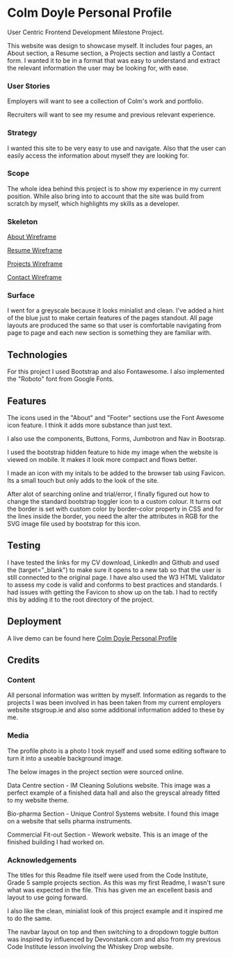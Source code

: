 # Colm Doyle Personal Profile
User Centric Frontend Development Milestone Project.

This website was design to showcase myself. It includes four pages, an About section, a Resume section, a Projects section and lastly a Contact form. I wanted it to be in a format that was easy to understand and extract the relevant information the user may be looking for, with ease.
### User Stories
Employers will want to see a collection of Colm's work and portfolio.

Recruiters will want to see my resume and previous relevant experience.
### Strategy
I wanted this site to be very easy to use and navigate. Also that the user can easily access the information about myself they are looking for.
### Scope
The whole idea behind this project is to show my experience in my current position. While also bring into to account that the site was build from scratch by myself, which highlights my skills as a developer.
### Skeleton
[About Wireframe](https://github.com/collyd21/milestone1/blob/master/wireframes/about.jpg)

[Resume Wireframe](https://github.com/collyd21/milestone1/blob/master/wireframes/resume.jpg)

[Projects Wireframe](https://github.com/collyd21/milestone1/blob/master/wireframes/projects.jpg)

[Contact Wireframe](https://github.com/collyd21/milestone1/blob/master/wireframes/contact.jpg)
### Surface
I went for a greyscale because it looks minialist and clean. I've added a hint of the blue just to make certain features of the pages standout. All page layouts are produced the same so that user is comfortable navigating from page to page and each new section is something they are familiar with.
## Technologies
For this project I used Bootstrap and also Fontawesome. I also implemented the "Roboto" font from Google Fonts.
## Features
The icons used in the "About" and "Footer" sections use the Font Awesome icon feature. I think it adds more substance than just text.

I also use the components, Buttons, Forms, Jumbotron and Nav in Bootsrap.

I used the bootstrap hidden feature to hide my image when the website is viewed on mobile. It makes it look more compact and flows better.

I made an icon with my initals to be added to the browser tab using Favicon. Its a small touch but only adds to the look of the site.

After alot of searching online and trial/error, I finally figured out how to change the standard bootstrap toggler icon to a custom colour. It turns out the border is set with custom color by border-color property in CSS and for the lines inside the border, you need the alter the attributes in RGB for the SVG image file used by bootstrap for this icon.
## Testing
I have tested the links for my CV download, LinkedIn and Github and used the (target="_blank") to make sure it opens to a new tab so that the user is still connected to the original page.
I have also used the W3 HTML Validator to assess my code is valid and conforms to best practices and standards.
I had issues with getting the Favicon to show up on the tab. I had to rectify this by adding it to the root directory of the project.
## Deployment
A live demo can be found here [Colm Doyle Personal Profile](https://collyd21/github.com/io/milestone1/)
## Credits
### Content
All personal information was written by myself. Information as regards to the projects I was been involved in has been taken from my current employers website stsgroup.ie and also some additional information added to these by me.
### Media
The profile photo is a photo I took myself and used some editing software to turn it into a useable background image.

The below images in the project section were sourced online.

Data Centre section - IM Cleaning Solutions website. This image was a perfect example of a finished data hall and also the greyscal already fitted to my website theme.

Bio-pharma Section - Unique Control Systems website. I found this image on a website that sells pharma instruments.

Commercial Fit-out Section - Wework website. This is an image of the finished building I had worked on.
### Acknowledgements
The titles for this Readme file itself were used from the Code Institute, Grade 5 sample projects section. As this was my first Readme, I wasn't sure what was expected in the file. This has given me an excellent basis and layout to use going forward.

I also like the clean, minialist look of this project example and it inspired me to do the same.

The navbar layout on top and then switching to a dropdown toggle button was inspired by influenced by Devonstank.com and also from my previous Code Institute lesson involving the Whiskey Drop website.

